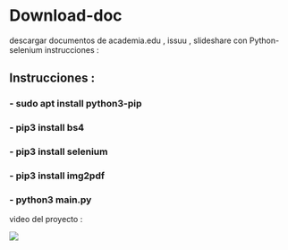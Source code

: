 # Download-doc
descargar documentos de  academia.edu , issuu , slideshare con Python-selenium
instrucciones : 

## Instrucciones :
### - sudo apt install python3-pip
### - pip3 install bs4
### - pip3 install selenium
### - pip3 install img2pdf
### - python3 main.py

video del proyecto :

[![](https://img.youtube.com/vi/B7rkj3qKLVk/0.jpg)](https://www.youtube.com/watch?v=B7rkj3qKLVk)

